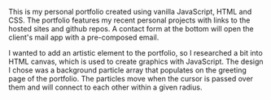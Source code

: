 This is my personal portfolio created using vanilla JavaScript, HTML and CSS. The portfolio features my recent personal projects with links to the hosted sites and github repos. A contact form at the bottom will open the client's mail app with a pre-composed email.

I wanted to add an artistic element to the portfolio, so I researched a bit into HTML canvas, which is used to create graphics with JavaScript. The design I chose was a background particle array that populates on the greeting page of the portfolio. The particles move when the cursor is passed over them and will connect to each other within a given radius.
